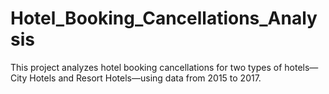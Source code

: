 # Hotel_Booking_Cancellations_Analysis
This project analyzes hotel booking cancellations for two types of hotels—City Hotels and Resort Hotels—using data from 2015 to 2017.
